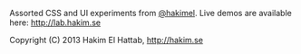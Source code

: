 Assorted CSS and UI experiments from [@hakimel](http://twitter.com/hakimel). Live demos are available here: http://lab.hakim.se

Copyright (C) 2013 Hakim El Hattab, http://hakim.se
